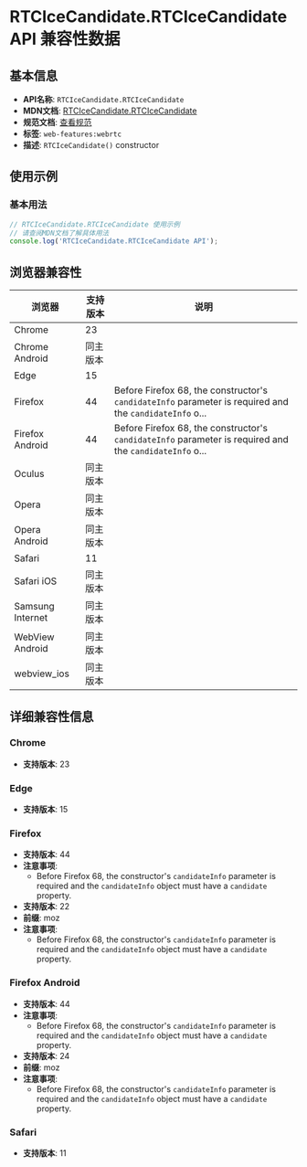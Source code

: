 # RTCIceCandidate.RTCIceCandidate API 兼容性数据

## 基本信息

- **API名称**: `RTCIceCandidate.RTCIceCandidate`
- **MDN文档**: [RTCIceCandidate.RTCIceCandidate](https://developer.mozilla.org/docs/Web/API/RTCIceCandidate/RTCIceCandidate)
- **规范文档**: [查看规范](https://w3c.github.io/webrtc-pc/#dom-rtcicecandidate-constructor)
- **标签**: `web-features:webrtc`
- **描述**: `RTCIceCandidate()` constructor

## 使用示例

### 基本用法

```javascript
// RTCIceCandidate.RTCIceCandidate 使用示例
// 请查阅MDN文档了解具体用法
console.log('RTCIceCandidate.RTCIceCandidate API');
```

## 浏览器兼容性

| 浏览器 | 支持版本 | 说明 |
|--------|----------|------|
| Chrome | 23 |  |
| Chrome Android | 同主版本 |  |
| Edge | 15 |  |
| Firefox | 44 | Before Firefox 68, the constructor's `candidateInfo` parameter is required and the `candidateInfo` o... |
| Firefox Android | 44 | Before Firefox 68, the constructor's `candidateInfo` parameter is required and the `candidateInfo` o... |
| Oculus | 同主版本 |  |
| Opera | 同主版本 |  |
| Opera Android | 同主版本 |  |
| Safari | 11 |  |
| Safari iOS | 同主版本 |  |
| Samsung Internet | 同主版本 |  |
| WebView Android | 同主版本 |  |
| webview_ios | 同主版本 |  |

## 详细兼容性信息

### Chrome

- **支持版本**: 23

### Edge

- **支持版本**: 15

### Firefox

- **支持版本**: 44
- **注意事项**:
  - Before Firefox 68, the constructor's `candidateInfo` parameter is required and the `candidateInfo` object must have a `candidate` property.
- **支持版本**: 22
- **前缀**: moz
- **注意事项**:
  - Before Firefox 68, the constructor's `candidateInfo` parameter is required and the `candidateInfo` object must have a `candidate` property.

### Firefox Android

- **支持版本**: 44
- **注意事项**:
  - Before Firefox 68, the constructor's `candidateInfo` parameter is required and the `candidateInfo` object must have a `candidate` property.
- **支持版本**: 24
- **前缀**: moz
- **注意事项**:
  - Before Firefox 68, the constructor's `candidateInfo` parameter is required and the `candidateInfo` object must have a `candidate` property.

### Safari

- **支持版本**: 11

